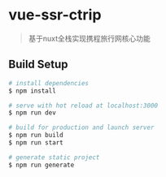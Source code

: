 # vue-ssr-ctrip

> 基于nuxt全栈实现携程旅行网核心功能

## Build Setup

```bash
# install dependencies
$ npm install

# serve with hot reload at localhost:3000
$ npm run dev

# build for production and launch server
$ npm run build
$ npm run start

# generate static project
$ npm run generate
```
